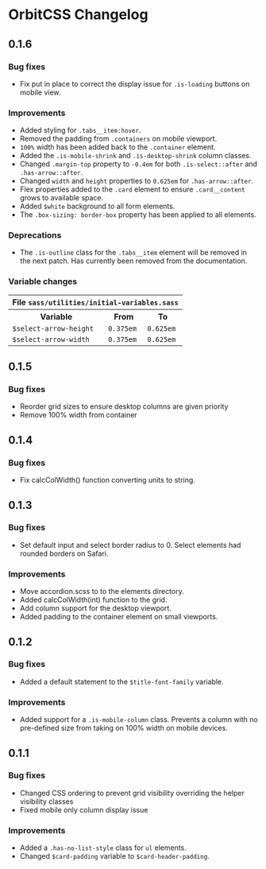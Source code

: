 # OrbitCSS Changelog

## 0.1.6

### Bug fixes

* Fix put in place to correct the display issue for <code>.is-loading</code> buttons on mobile view.

### Improvements

* Added styling for <code>.tabs__item:hover</code>.
* Removed the padding from <code>.containers</code> on mobile viewport.
* <code>100%</code> width has been added back to the <code>.container</code> element.
* Added the <code>.is-mobile-shrink</code> and <code>.is-desktop-shrink</code> column classes.
* Changed <code>.margin-top</code> property to <code>-0.4em</code> for both <code>.is-select::after</code> and <code>.has-arrow::after</code>.
* Changed <code>width</code> and <code>height</code> properties to <code>0.625em</code> for <code>.has-arrow::after</code>.
* Flex properties added to the <code>.card</code> element to ensure <code>.card__content</code> grows to available space.
* Added <code>$white</code> background to all form elements.
* The <code>.box-sizing: border-box</code> property has been applied to all elements.

### Deprecations

* The <code>.is-outline</code> class for the <code>.tabs__item</code> element will be removed in the next patch. Has currently been removed from the documentation.

### Variable changes

<table class="table is-bordered">
  <tbody>
    <tr>
      <th class="is-light" colspan="3">
        File
        <code>sass/utilities/initial-variables.sass</code>
      </th>
    </tr>
    <tr>
      <th>Variable</th>
      <th>From</th>
      <th>To</th>
    </tr>
    <tr>
      <td>
        <code>$select-arrow-height</code>
      </td>
      <td>
        <code>0.375em</code>
      </td>
      <td>
        <code>0.625em</code>
      </td>
    </tr>
    <tr>
      <td>
        <code>$select-arrow-width</code>
      </td>
      <td>
        <code>0.375em</code>
      </td>
      <td>
        <code>0.625em</code>
      </td>
    </tr>
  </tbody>
</table>

## 0.1.5

### Bug fixes

* Reorder grid sizes to ensure desktop columns are given priority
* Remove 100% width from container

## 0.1.4

### Bug fixes

* Fix calcColWidth() function converting units to string.

## 0.1.3

### Bug fixes

* Set default input and select border radius to 0. Select elements had rounded borders on Safari.

### Improvements

* Move accordion.scss to to the elements directory.
* Added calcColWidth(int) function to the grid.
* Add column support for the desktop viewport.
* Added padding to the container element on small viewports.


## 0.1.2

### Bug fixes

* Added a default statement to the `$title-font-family` variable.

### Improvements

* Added support for a `.is-mobile-column` class. Prevents a column with no pre-defined size from taking on 100% width on mobile devices.

## 0.1.1

### Bug fixes

* Changed CSS ordering to prevent grid visibility overriding the helper visibility classes
* Fixed mobile only column display issue

### Improvements

* Added a `.has-no-list-style` class for `ul` elements.
* Changed `$card-padding` variable to `$card-header-padding`.
